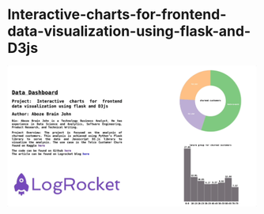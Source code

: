 # Interactive-charts-for-frontend-data-visualization-using-flask-and-D3js

![Demo](static/Review.gif)